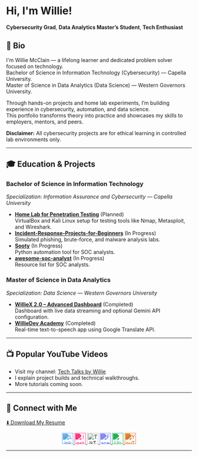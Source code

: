 <h1>Hi, I'm Willie!</h1>
<p><strong>Cybersecurity Grad</strong>, <strong>Data Analytics Master’s Student</strong>, <strong>Tech Enthusiast</strong></p>

<h2>🧠 Bio</h2>
<p>I'm Willie McClain — a lifelong learner and dedicated problem solver focused on technology.<br>
Bachelor of Science in Information Technology (Cybersecurity) — Capella University.<br>
Master of Science in Data Analytics (Data Science) — Western Governors University.</p>

<p>Through hands-on projects and home lab experiments, I’m building experience in cybersecurity, automation, and data science.<br>
This portfolio transforms theory into practice and showcases my skills to employers, mentors, and peers.</p>

<p><strong>Disclaimer:</strong> All cybersecurity projects are for ethical learning in controlled lab environments only.</p>

<hr>

<h2>🎓 Education & Projects</h2>

<h3>Bachelor of Science in Information Technology</h3>
<p><em>Specialization: Information Assurance and Cybersecurity — Capella University</em></p>
<ul>
  <li><a href="https://github.com/WillieLabs/Pentest-Homelab"><strong>Home Lab for Penetration Testing</strong></a> (Planned)<br>
  VirtualBox and Kali Linux setup for testing tools like Nmap, Metasploit, and Wireshark.</li>

  <li><a href="https://github.com/Cyb3rWard0g/Incident-Response-Projects-for-Beginners"><strong>Incident-Response-Projects-for-Beginners</strong></a> (In Progress)<br>
  Simulated phishing, brute-force, and malware analysis labs.</li>

  <li><a href="https://github.com/TheresAFewConors/Sooty"><strong>Sooty</strong></a> (In Progress)<br>
  Python automation tool for SOC analysts.</li>

  <li><a href="https://github.com/PhantomInsights/awesome-soc-analyst"><strong>awesome-soc-analyst</strong></a> (In Progress)<br>
  Resource list for SOC analysts.</li>
</ul>

<h3>Master of Science in Data Analytics</h3>
<p><em>Specialization: Data Science — Western Governors University</em></p>
<ul>
  <li><a href="https://will22745.github.io/Will22745/myproject/"><strong>WillieX 2.0 – Advanced Dashboard</strong></a> (Completed)<br>
  Dashboard with live data streaming and optional Gemini API configuration.</li>

  <li><a href="https://will22745.github.io/Will22745/williedev-academy/"><strong>WillieDev Academy</strong></a> (Completed)<br>
  Real-time text-to-speech app using Google Translate API.</li>
</ul>

<hr>

<h2>📺 Popular YouTube Videos</h2>
<ul>
  <li>Visit my channel: <a href="https://youtube.com/@techtalksbywillie?si=BgKTyvWvrELFLZZa">Tech Talks by Willie</a></li>
  <li>I explain project builds and technical walkthroughs.</li>
  <li>More tutorials coming soon.</li>
</ul>

<hr>

<h2>🤝 Connect with Me</h2>
<p><a href="Willie%20McClain%20Resume%202025%20PDF.pdf">⬇️ Download My Resume</a></p>

<p align="center">
  <a href="https://www.linkedin.com/in/williemcclain922/">
    <img src="https://cdn.jsdelivr.net/npm/simple-icons@v3/icons/linkedin.svg" width="30" alt="LinkedIn" style="filter: invert(32%) sepia(90%) saturate(750%) hue-rotate(180deg) brightness(95%) contrast(90%);">
  </a>
  <a href="https://www.instagram.com/will22cool/">
    <img src="https://cdn.jsdelivr.net/npm/simple-icons@v3/icons/instagram.svg" width="30" alt="Instagram" style="filter: invert(37%) sepia(97%) saturate(5435%) hue-rotate(316deg) brightness(97%) contrast(101%);">
  </a>
  <a href="https://www.tiktok.com/@will22cool">
    <img src="https://cdn.jsdelivr.net/npm/simple-icons@v3/icons/tiktok.svg" width="30" alt="TikTok">
  </a>
  <a href="https://www.facebook.com/profile.php?id=100072569739964">
    <img src="https://cdn.jsdelivr.net/npm/simple-icons@v3/icons/facebook.svg" width="30" alt="Facebook" style="filter: invert(32%) sepia(88%) saturate(2948%) hue-rotate(210deg) brightness(96%) contrast(93%);">
  </a>
  <a href="https://www.upwork.com/freelancers/~013eca3ce95c0a28db?mp_source=share">
    <img src="https://cdn.jsdelivr.net/npm/simple-icons@v3/icons/upwork.svg" width="30" alt="Upwork" style="filter: invert(52%) sepia(84%) saturate(400%) hue-rotate(90deg) brightness(95%) contrast(90%);">
  </a>
  <a href="https://youtube.com/@techtalksbywillie?si=BgKTyvWvrELFLZZa">
    <img src="https://cdn.jsdelivr.net/npm/simple-icons@v3/icons/youtube.svg" width="30" alt="YouTube" style="filter: invert(30%) sepia(96%) saturate(2108%) hue-rotate(347deg) brightness(91%) contrast(90%);">
  </a>
</p>

<hr>


